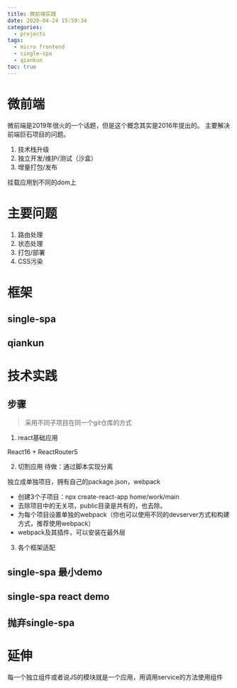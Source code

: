 ```yaml
---
title: 微前端实践
date: 2020-04-24 15:59:34
categories:
  - projects
tags:
  - micro frontend
  - single-spa
  - qiankun
toc: true
---
```




<!-- more -->
# 微前端

微前端是2019年很火的一个话题，但是这个概念其实是2016年提出的。
主要解决前端巨石项目的问题。

1. 技术栈升级
2. 独立开发/维护/测试（沙盒）
3. 增量打包/发布

挂载应用到不同的dom上


# 主要问题
1. 路由处理
2. 状态处理
3. 打包/部署
4. CSS污染

# 框架
## single-spa

## qiankun

# 技术实践

## 步骤
> 采用不同子项目在同一个git仓库的方式

1. react基础应用

React16 + ReactRouter5


2. 切割应用
待做：通过脚本实现分离

独立成单独项目，拥有自己的package.json，webpack

* 创建3个子项目：npx create-react-app home/work/main
* 去除项目中的无关项，public目录是共有的，也去除。
* 为每个项目设置单独的webpack（你也可以使用不同的devserver方式和构建方式，推荐使用webpack）
* webpack及其插件，可以安装在最外层

3. 各个框架适配

## single-spa 最小demo

## single-spa react demo

## 抛弃single-spa

# 延伸
每一个独立组件或者说JS的模块就是一个应用，用调用service的方法使用组件

